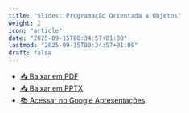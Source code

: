 ```yaml
---
title: "Slides: Programação Orientada a Objetos"
weight: 2
icon: "article"
date: "2025-09-15T00:34:57+01:00"
lastmod: "2025-09-15T00:34:57+01:00"
draft: false
---
```


- [📥 Baixar em PDF](/slides/Programacao-Orientada-a-Objetos/Programacao-Orientada-a-Objetos.pdf)
- [📥 Baixar em PPTX](/slides/Programacao-Orientada-a-Objetos/Programacao-Orientada-a-Objetos.pptx)
- [📚 Acessar no Google Apresentações](https://docs.google.com/presentation/d/1gvXjmJS5bufFigfd7OxHJtvCUCLEsMofNFEyMO3pPDM/edit?usp=sharing)
